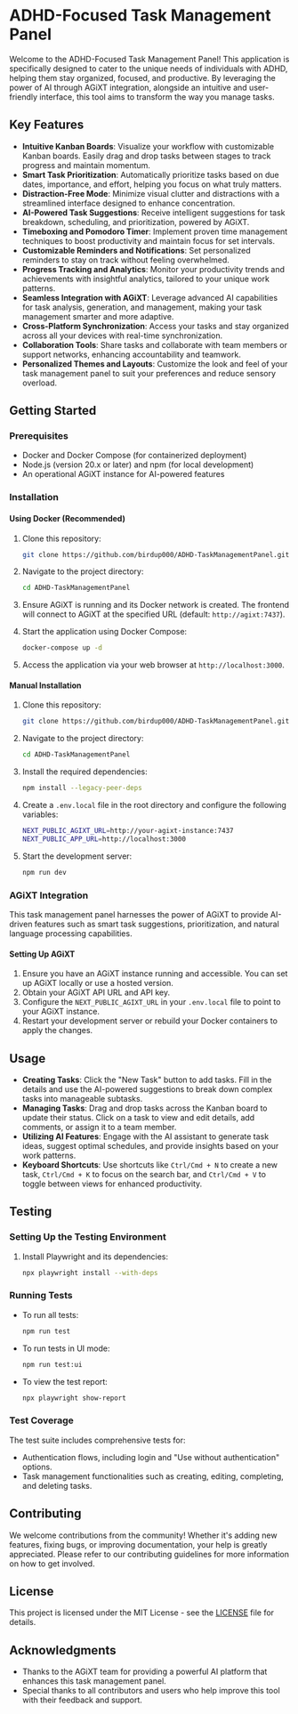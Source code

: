 # ADHD-Focused Task Management Panel

Welcome to the ADHD-Focused Task Management Panel! This application is specifically designed to cater to the unique needs of individuals with ADHD, helping them stay organized, focused, and productive. By leveraging the power of AI through AGiXT integration, alongside an intuitive and user-friendly interface, this tool aims to transform the way you manage tasks.

## Key Features

-   **Intuitive Kanban Boards**: Visualize your workflow with customizable Kanban boards. Easily drag and drop tasks between stages to track progress and maintain momentum.
-   **Smart Task Prioritization**: Automatically prioritize tasks based on due dates, importance, and effort, helping you focus on what truly matters.
-   **Distraction-Free Mode**: Minimize visual clutter and distractions with a streamlined interface designed to enhance concentration.
-   **AI-Powered Task Suggestions**: Receive intelligent suggestions for task breakdown, scheduling, and prioritization, powered by AGiXT.
-   **Timeboxing and Pomodoro Timer**: Implement proven time management techniques to boost productivity and maintain focus for set intervals.
-   **Customizable Reminders and Notifications**: Set personalized reminders to stay on track without feeling overwhelmed.
-   **Progress Tracking and Analytics**: Monitor your productivity trends and achievements with insightful analytics, tailored to your unique work patterns.
-   **Seamless Integration with AGiXT**: Leverage advanced AI capabilities for task analysis, generation, and management, making your task management smarter and more adaptive.
-   **Cross-Platform Synchronization**: Access your tasks and stay organized across all your devices with real-time synchronization.
-   **Collaboration Tools**: Share tasks and collaborate with team members or support networks, enhancing accountability and teamwork.
-   **Personalized Themes and Layouts**: Customize the look and feel of your task management panel to suit your preferences and reduce sensory overload.

## Getting Started

### Prerequisites

-   Docker and Docker Compose (for containerized deployment)
-   Node.js (version 20.x or later) and npm (for local development)
-   An operational AGiXT instance for AI-powered features

### Installation

#### Using Docker (Recommended)

1. Clone this repository:

    ```bash
    git clone https://github.com/birdup000/ADHD-TaskManagementPanel.git
    ```

2. Navigate to the project directory:

    ```bash
    cd ADHD-TaskManagementPanel
    ```

3. Ensure AGiXT is running and its Docker network is created. The frontend will connect to AGiXT at the specified URL (default: `http://agixt:7437`).

4. Start the application using Docker Compose:

    ```bash
    docker-compose up -d
    ```

5. Access the application via your web browser at `http://localhost:3000`.

#### Manual Installation

1. Clone this repository:

    ```bash
    git clone https://github.com/birdup000/ADHD-TaskManagementPanel.git
    ```

2. Navigate to the project directory:

    ```bash
    cd ADHD-TaskManagementPanel
    ```

3. Install the required dependencies:

    ```bash
    npm install --legacy-peer-deps
    ```

4. Create a `.env.local` file in the root directory and configure the following variables:

    ```bash
    NEXT_PUBLIC_AGIXT_URL=http://your-agixt-instance:7437
    NEXT_PUBLIC_APP_URL=http://localhost:3000
    ```

5. Start the development server:

    ```bash
    npm run dev
    ```

### AGiXT Integration

This task management panel harnesses the power of AGiXT to provide AI-driven features such as smart task suggestions, prioritization, and natural language processing capabilities.

#### Setting Up AGiXT

1. Ensure you have an AGiXT instance running and accessible. You can set up AGiXT locally or use a hosted version.
2. Obtain your AGiXT API URL and API key.
3. Configure the `NEXT_PUBLIC_AGIXT_URL` in your `.env.local` file to point to your AGiXT instance.
4. Restart your development server or rebuild your Docker containers to apply the changes.

## Usage

-   **Creating Tasks**: Click the "New Task" button to add tasks. Fill in the details and use the AI-powered suggestions to break down complex tasks into manageable subtasks.
-   **Managing Tasks**: Drag and drop tasks across the Kanban board to update their status. Click on a task to view and edit details, add comments, or assign it to a team member.
-   **Utilizing AI Features**: Engage with the AI assistant to generate task ideas, suggest optimal schedules, and provide insights based on your work patterns.
-   **Keyboard Shortcuts**: Use shortcuts like `Ctrl/Cmd + N` to create a new task, `Ctrl/Cmd + K` to focus on the search bar, and `Ctrl/Cmd + V` to toggle between views for enhanced productivity.

## Testing

### Setting Up the Testing Environment

1. Install Playwright and its dependencies:

    ```bash
    npx playwright install --with-deps
    ```

### Running Tests

-   To run all tests:

    ```bash
    npm run test
    ```

-   To run tests in UI mode:

    ```bash
    npm run test:ui
    ```

-   To view the test report:

    ```bash
    npx playwright show-report
    ```

### Test Coverage

The test suite includes comprehensive tests for:

-   Authentication flows, including login and "Use without authentication" options.
-   Task management functionalities such as creating, editing, completing, and deleting tasks.

## Contributing

We welcome contributions from the community! Whether it's adding new features, fixing bugs, or improving documentation, your help is greatly appreciated. Please refer to our contributing guidelines for more information on how to get involved.

## License

This project is licensed under the MIT License - see the [LICENSE](LICENSE) file for details.

## Acknowledgments

-   Thanks to the AGiXT team for providing a powerful AI platform that enhances this task management panel.
-   Special thanks to all contributors and users who help improve this tool with their feedback and support.
